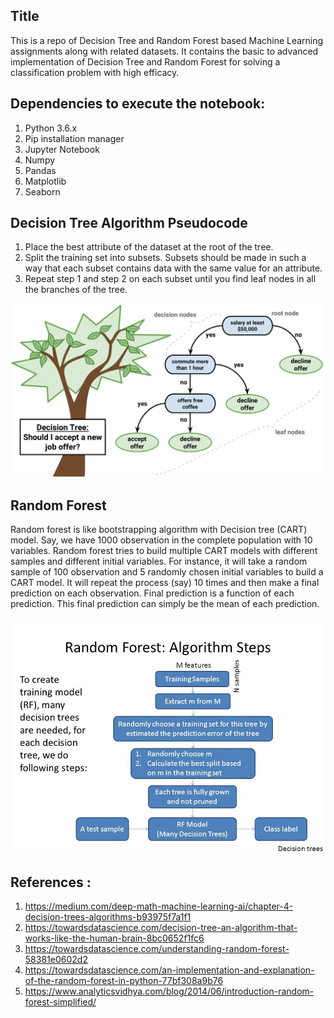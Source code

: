 ## Title
This is a repo of Decision Tree and Random Forest based Machine Learning assignments along with related datasets. It contains the basic to advanced implementation of Decision Tree and Random Forest for solving a classification problem with high efficacy.

## Dependencies to execute the notebook:
1. Python 3.6.x
2. Pip installation manager
3. Jupyter Notebook
4. Numpy
5. Pandas
6. Matplotlib
7. Seaborn

## Decision Tree Algorithm Pseudocode
1. Place the best attribute of the dataset at the root of the tree.
2. Split the training set into subsets. Subsets should be made in such a way that each subset contains data with the same value for an attribute.
3. Repeat step 1 and step 2 on each subset until you find leaf nodes in all the branches of the tree.

![alt text](images/dt3.png)

## Random Forest

Random forest is like bootstrapping algorithm with Decision tree (CART) model. Say, we have 1000 observation in the complete population with 10 variables. Random forest tries to build multiple CART models with different samples and different initial variables. For instance, it will take a random sample of 100 observation and 5 randomly chosen initial variables to build a CART model. It will repeat the process (say) 10 times and then make a final prediction on each observation. Final prediction is a function of each prediction. This final prediction can simply be the mean of each prediction.


![alt text](images/rf.jpeg)


## References :
1. https://medium.com/deep-math-machine-learning-ai/chapter-4-decision-trees-algorithms-b93975f7a1f1
2. https://towardsdatascience.com/decision-tree-an-algorithm-that-works-like-the-human-brain-8bc0652f1fc6
3. https://towardsdatascience.com/understanding-random-forest-58381e0602d2
4. https://towardsdatascience.com/an-implementation-and-explanation-of-the-random-forest-in-python-77bf308a9b76
5. https://www.analyticsvidhya.com/blog/2014/06/introduction-random-forest-simplified/
